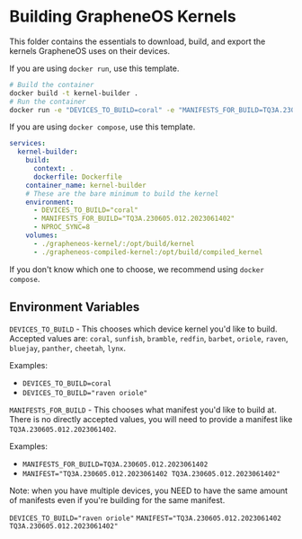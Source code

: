 # Building GrapheneOS Kernels

This folder contains the essentials to download, build, and export the kernels GrapheneOS uses on their devices.

If you are using `docker run`, use this template.

```bash
# Build the container
docker build -t kernel-builder .
# Run the container
docker run -e "DEVICES_TO_BUILD=coral" -e "MANIFESTS_FOR_BUILD=TQ3A.230605.012.2023061402" -v "./grapheneos-kernel/:/opt/build/kernel" -v "./grapheneos-compiled-kernel/:/opt/build/compiled_kernel" kernel-builder
```

If you are using `docker compose`, use this template.

```yaml
services:
  kernel-builder:
    build:
      context: .
      dockerfile: Dockerfile
    container_name: kernel-builder
    # These are the bare minimum to build the kernel
    environment:
      - DEVICES_TO_BUILD="coral"
      - MANIFESTS_FOR_BUILD="TQ3A.230605.012.2023061402"
      - NPROC_SYNC=8
    volumes:
      - ./grapheneos-kernel/:/opt/build/kernel
      - ./grapheneos-compiled-kernel:/opt/build/compiled_kernel
```

If you don't know which one to choose, we recommend using `docker compose`.

## Environment Variables

`DEVICES_TO_BUILD` - This chooses which device kernel you'd like to build. Accepted values are: `coral`, `sunfish`, `bramble`, `redfin`, `barbet`, `oriole`, `raven`, `bluejay`, `panther`, `cheetah`, `lynx`.

Examples:

- `DEVICES_TO_BUILD=coral`
- `DEVICES_TO_BUILD="raven oriole"`

`MANIFESTS_FOR_BUILD` - This chooses what manifest you'd like to build at. There is no directly accepted values, you will need to provide a manifest like `TQ3A.230605.012.2023061402`.

Examples:

- `MANIFESTS_FOR_BUILD=TQ3A.230605.012.2023061402`
- `MANIFEST="TQ3A.230605.012.2023061402 TQ3A.230605.012.2023061402"`

Note: when you have multiple devices, you NEED to have the same amount of manifests even if you're building for the same manifest.

`DEVICES_TO_BUILD="raven oriole"`
`MANIFEST="TQ3A.230605.012.2023061402 TQ3A.230605.012.2023061402"`
